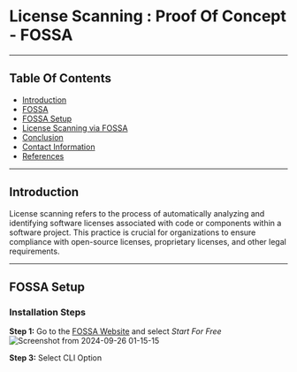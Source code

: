 
# License Scanning : Proof Of Concept - FOSSA


***
## Table Of Contents 
+ [Introduction](#introduction)
+ [FOSSA](#fossa)
+ [FOSSA Setup](#fossa-setup)
+ [License Scanning via FOSSA](#license-scanning-via-FOSSA)
+ [Conclusion](#conclusion)
+ [Contact Information](#contact-information)
+ [References](#references)
***
## Introduction 
License scanning refers to the process of automatically analyzing and identifying software licenses associated with code or components within a software project. This practice is crucial for organizations to ensure compliance with open-source licenses, proprietary licenses, and other legal requirements.
***


## FOSSA Setup
### Installation Steps 

**Step 1:** 
Go to the [FOSSA Website](https://fossa.com/) and select *Start For Free*
![Screenshot from 2024-09-26 01-15-15](https://github.com/user-attachments/assets/31ef5936-33ff-4c0b-87c8-9ca10c8df414)

**Step 3:** Select CLI Option
